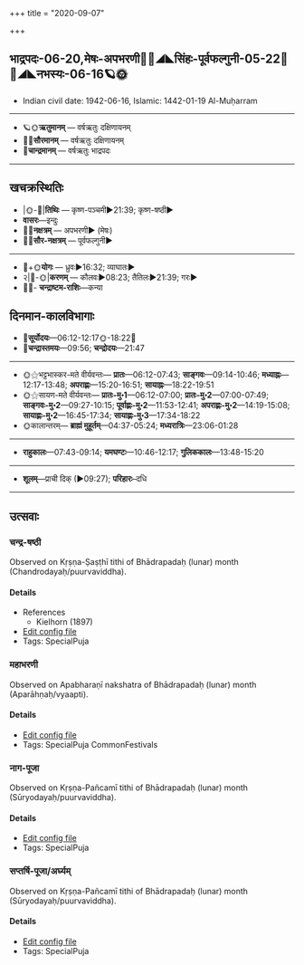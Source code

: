 +++
title = "2020-09-07"

+++
## भाद्रपदः-06-20,मेषः-अपभरणी🌛🌌◢◣सिंहः-पूर्वफल्गुनी-05-22🌌🌞◢◣नभस्यः-06-16🪐🌞
- Indian civil date: 1942-06-16, Islamic: 1442-01-19 Al-Muḥarram
___________________
- 🪐🌞**ऋतुमानम्** — वर्षऋतुः दक्षिणायनम्
- 🌌🌞**सौरमानम्** — वर्षऋतुः दक्षिणायनम्
- 🌛**चान्द्रमानम्** — वर्षऋतुः भाद्रपदः
___________________


## खचक्रस्थितिः
- |🌞-🌛|**तिथिः** — कृष्ण-पञ्चमी►21:39; कृष्ण-षष्ठी►  
- **वासरः**—इन्दुः  
- 🌌🌛**नक्षत्रम्** — अपभरणी► (मेषः)  
- 🌌🌞**सौर-नक्षत्रम्** — पूर्वफल्गुनी►  
___________________
- 🌛+🌞**योगः** — ध्रुवः►16:32; व्याघातः►  
- २|🌛-🌞|**करणम्** — कौलवः►08:23; तैतिलः►21:39; गरः►  
- 🌌🌛- **चन्द्राष्टम-राशिः**—कन्या  


## दिनमान-कालविभागाः
- 🌅**सूर्योदयः**—06:12-12:17🌞️-18:22🌇  
- 🌛**चन्द्रास्तमयः**—09:56; **चन्द्रोदयः**—21:47  
___________________
- 🌞⚝भट्टभास्कर-मते वीर्यवन्तः— **प्रातः**—06:12-07:43; **साङ्गवः**—09:14-10:46; **मध्याह्नः**—12:17-13:48; **अपराह्णः**—15:20-16:51; **सायाह्नः**—18:22-19:51  
- 🌞⚝सायण-मते वीर्यवन्तः— **प्रातः-मु॰1**—06:12-07:00; **प्रातः-मु॰2**—07:00-07:49; **साङ्गवः-मु॰2**—09:27-10:15; **पूर्वाह्णः-मु॰2**—11:53-12:41; **अपराह्णः-मु॰2**—14:19-15:08; **सायाह्णः-मु॰2**—16:45-17:34; **सायाह्णः-मु॰3**—17:34-18:22  
- 🌞कालान्तरम्— **ब्राह्मं मुहूर्तम्**—04:37-05:24; **मध्यरात्रिः**—23:06-01:28  
___________________
- **राहुकालः**—07:43-09:14; **यमघण्टः**—10:46-12:17; **गुलिककालः**—13:48-15:20  
___________________
- **शूलम्**—प्राची दिक् (►09:27); **परिहारः**–दधि  
___________________

## उत्सवाः
### चन्द्र-षष्ठी

Observed on Kṛṣṇa-Ṣaṣṭhī tithi of Bhādrapadaḥ (lunar) month (Chandrodayaḥ/puurvaviddha). 

#### Details
- References
  - Kielhorn (1897)
- [Edit config file](https://github.com/jyotisham/adyatithi/tree/master/devatA/graha/lunar_month/tithi/06/21/candra-SaSThI.toml)
- Tags: SpecialPuja


### महाभरणी

Observed on Apabharaṇī nakshatra of Bhādrapadaḥ (lunar) month (Aparāhṇaḥ/vyaapti). 

#### Details
- [Edit config file](https://github.com/jyotisham/adyatithi/tree/master/general/lunar_month/nakshatra/06/02/mahAbharaNI.toml)
- Tags: SpecialPuja CommonFestivals


### नाग-पूजा

Observed on Kṛṣṇa-Pañcamī tithi of Bhādrapadaḥ (lunar) month (Sūryodayaḥ/puurvaviddha). 

#### Details
- [Edit config file](https://github.com/jyotisham/adyatithi/tree/master/devatA/misc-fauna/lunar_month/tithi/06/20/nAga-pUjA.toml)
- Tags: SpecialPuja


### सप्तर्षि-पूजा/अर्घ्यम्

Observed on Kṛṣṇa-Pañcamī tithi of Bhādrapadaḥ (lunar) month (Sūryodayaḥ/puurvaviddha). 

#### Details
- [Edit config file](https://github.com/jyotisham/adyatithi/tree/master/general/lunar_month/tithi/06/20/saptarSi-pUjA%20or%20arghyam.toml)
- Tags: SpecialPuja


